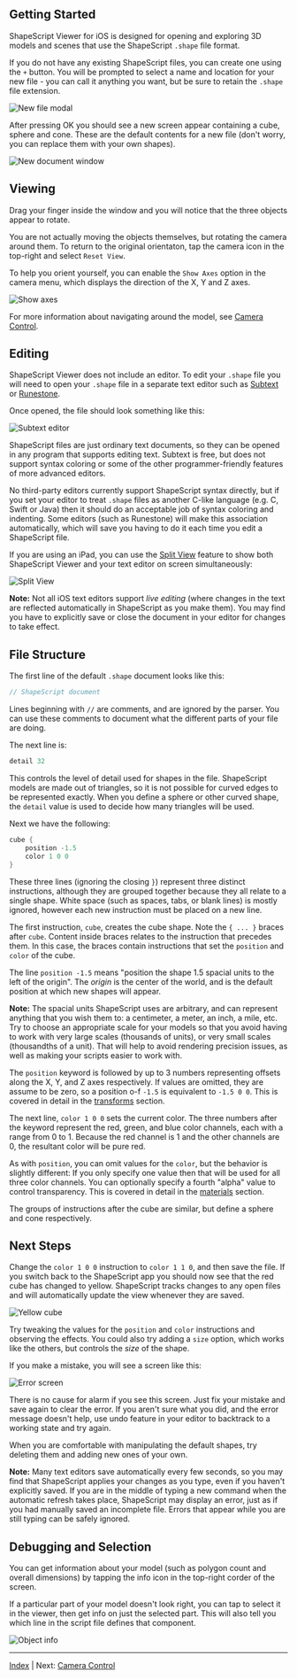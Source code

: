 Getting Started
---

ShapeScript Viewer for iOS is designed for opening and exploring 3D models and scenes that use the ShapeScript `.shape` file format.

If you do not have any existing ShapeScript files, you can create one using the `+` button. You will be prompted to select a name and location for your new file - you can call it anything you want, but be sure to retain the `.shape` file extension.

![New file modal](../../images/new-file-ios.png)

After pressing OK you should see a new screen appear containing a cube, sphere and cone. These are the default contents for a new file (don't worry, you can replace them with your own shapes).

![New document window](../../images/new-document-ios.png)

## Viewing

Drag your finger inside the window and you will notice that the three objects appear to rotate.

You are not actually moving the objects themselves, but rotating the camera around them. To return to the original orientaton, tap the camera icon in the top-right and select `Reset View`.

To help you orient yourself, you can enable the `Show Axes` option in the camera menu, which displays the direction of the X, Y and Z axes.

![Show axes](../../images/show-axes-ios.png)

For more information about navigating around the model, see [Camera Control](camera-control.md).

## Editing

ShapeScript Viewer does not include an editor. To edit your `.shape` file you will need to open your `.shape` file in a separate text editor such as [Subtext](https://apps.apple.com/app/subtext/id1606625287) or [Runestone](https://apps.apple.com/app/runestone-text-editor/id1548193893).

Once opened, the file should look something like this:

![Subtext editor](../../images/subtext-ios.png)

ShapeScript files are just ordinary text documents, so they can be opened in any program that supports editing text. Subtext is free, but does not support syntax coloring or some of the other programmer-friendly features of more advanced editors.

No third-party editors currently support ShapeScript syntax directly, but if you set your editor to treat `.shape` files as another C-like language (e.g. C, Swift or Java) then it should do an acceptable job of syntax coloring and indenting. Some editors (such as Runestone) will make this association automatically, which will save you having to do it each time you edit a ShapeScript file.

If you are using an iPad, you can use the [Split View](https://support.apple.com/en-gb/guide/ipad/ipad08c9970c/ipados) feature to show both ShapeScript Viewer and your text editor on screen simultaneously:

![Split View](../../images/split-view-ios.png)

**Note:** Not all iOS text editors support *live editing* (where changes in the text are reflected automatically in ShapeScript as you make them). You may find you have to explicitly save or close the document in your editor for changes to take effect.

## File Structure

The first line of the default `.shape` document looks like this:

```swift
// ShapeScript document
```

Lines beginning with `//` are comments, and are ignored by the parser. You can use these comments to document what the different parts of your file are doing.

The next line is:

```swift
detail 32
```

This controls the level of detail used for shapes in the file. ShapeScript models are made out of triangles, so it is not possible for curved edges to be represented exactly. When you define a sphere or other curved shape, the `detail` value is used to decide how many triangles will be used.

Next we have the following:

```swift
cube {
    position -1.5
    color 1 0 0
}
```

These three lines (ignoring the closing `}`) represent three distinct instructions, although they are grouped together because they all relate to a single shape. White space (such as spaces, tabs, or blank lines) is mostly ignored, however each new instruction must be placed on a new line.

The first instruction, `cube`, creates the cube shape. Note the `{ ... }` braces after `cube`. Content inside braces relates to the instruction that precedes them. In this case, the braces contain instructions that set the  `position` and  `color` of the cube.

The line `position -1.5` means "position the shape 1.5 spacial units to the left of the origin". The *origin* is the center of the world, and is the default position at which new shapes will appear.

**Note:** The spacial units ShapeScript uses are arbitrary, and can represent anything that you wish them to: a centimeter, a meter, an inch, a mile, etc. Try to choose an appropriate scale for your models so that you avoid having to work with very large scales (thousands of units), or very small scales (thousandths of a unit). That will help to avoid rendering precision issues, as well as making your scripts easier to work with.

The `position` keyword is followed by up to 3 numbers representing offsets along the X, Y, and Z axes respectively. If values are omitted, they are assume to be zero, so a position o-f `-1.5` is equivalent to `-1.5 0 0`. This is covered in detail in the [transforms](transforms.md#position) section.

The next line, `color 1 0 0` sets the current color. The three numbers after the keyword represent the red, green, and blue color channels, each with a range from 0 to 1. Because the red channel is 1 and the other channels are 0, the resultant color will be pure red.

As with `position`, you can omit values for the `color`, but the behavior is slightly different: If you only specify one value then that will be used for all three color channels. You can optionally specify a fourth "alpha" value to control transparency. This is covered in detail in the [materials](materials.md#color) section.

The groups of instructions after the cube are similar, but define a sphere and cone respectively.

## Next Steps

Change the `color 1 0 0` instruction to `color 1 1 0`, and then save the file. If you switch back to the ShapeScript app you should now see that the red cube has changed to yellow. ShapeScript tracks changes to any open files and will automatically update the view whenever they are saved.

![Yellow cube](../../images/yellow-cube-ios.png)

Try tweaking the values for the `position`  and `color` instructions and observing the effects. You could also try adding a `size` option, which works like the others, but controls the *size* of the shape.

If you make a mistake, you will see a screen like this:

![Error screen](../../images/error-screen-ios.png)

There is no cause for alarm if you see this screen. Just fix your mistake and save again to clear the error. If you aren't sure what you did, and the error message doesn't help, use undo feature in your editor to backtrack to a working state and try again.

When you are comfortable with manipulating the default shapes, try deleting them and adding new ones of your own.

**Note:** Many text editors save automatically every few seconds, so you may find that ShapeScript applies your changes as you type, even if you haven't explicitly saved. If you are in the middle of typing a new command when the automatic refresh takes place, ShapeScript may display an error, just as if you had manually saved an incomplete file. Errors that appear while you are still typing can be safely ignored.

## Debugging and Selection

You can get information about your model (such as polygon count and overall dimensions) by tapping the info icon in the top-right corder of the screen.

If a particular part of your model doesn't look right, you can tap to select it in the viewer, then get info on just the selected part. This will also tell you which line in the script file defines that component.

![Object info](../../images/object-info-ios.png)

---
[Index](index.md) | Next: [Camera Control](camera-control.md)
